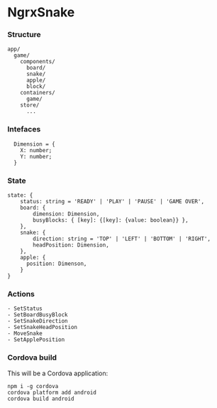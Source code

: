 # NgrxSnake

### Structure
```
app/
  game/
    components/
      board/
      snake/
      apple/
      block/
    containers/
      game/
    store/
      ...
```

### Intefaces
```
  Dimension = {
    X: number;
    Y: number;
  }
```

### State
```
state: {
	status: string = 'READY' | 'PLAY' | 'PAUSE' | 'GAME OVER',
	board: {
		dimension: Dimension,
		busyBlocks: { [key]: {[key]: {value: boolean}} },
	},
	snake: {
		direction: string = 'TOP' | 'LEFT' | 'BOTTOM' | 'RIGHT',
		headPosition: Dimension,
	},
	apple: {
	  position: Dimenson,
	}
}
```

### Actions
```
- SetStatus
- SetBoardBusyBlock
- SetSnakeDirection
- SetSnakeHeadPosition
- MoveSnake
- SetApplePosition
```

### Cordova build

This will be a Cordova application:

```
npm i -g cordova
cordova platform add android
cordova build android
```
